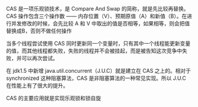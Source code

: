 
CAS 是一项乐观锁技术，是 Compare And Swap 的简称，就是先比较再替换。CAS 操作包含三个操作数 —— 内存位置（V）、预期原值（A）和新值（B）。在进行并发修改的时候，会先比较 A 和 V 中取出的值是否相等，如果相等，则会把值替换成B，否则不做任何操作

当多个线程尝试使用 CAS 同时更新同一个变量时，只有其中一个线程能更新变量的值，而其他线程都失败，失败的线程并不会被挂起，而是被告知这次竞争中失败，并可以再次尝试。

在 jdk1.5 中新增 java.util.concurrent（J.U.C）就是建立在 CAS 之上的。相对于 synchronized 这种阻塞算法，CAS 是非阻塞算法的一种常见实现。所以 J.U.C 在性能上有了很大的提升。

CAS 的主要应用就是实现乐观锁和锁自旋